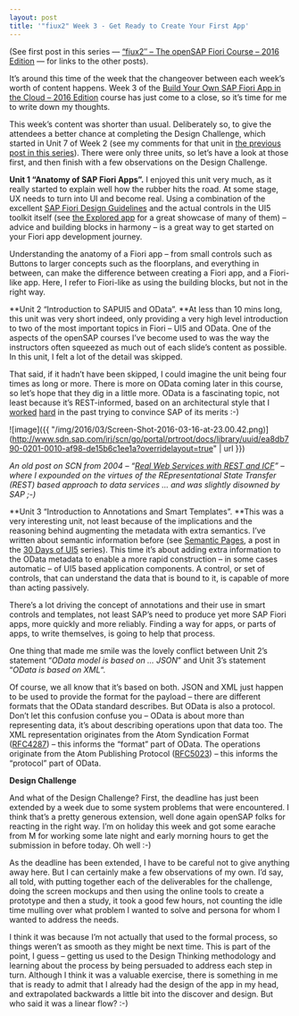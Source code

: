 ```yaml
---
layout: post
title: '"fiux2" Week 3 - Get Ready to Create Your First App'
---
```



(See first post in this series — [“fiux2″ – The openSAP Fiori Course – 2016 Edition](/2016/03/04/fiux2-the-opensap-fiori-course-2016-edition/) — for links to the other posts).

It’s around this time of the week that the changeover between each week’s worth of content happens. Week 3 of the [Build Your Own SAP Fiori App in the Cloud – 2016 Edition](http://open.sap.com/courses/fiux2) course has just come to a close, so it’s time for me to write down my thoughts.

This week’s content was shorter than usual. Deliberately so, to give the attendees a better chance at completing the Design Challenge, which started in Unit 7 of Week 2 (see my comments for that unit in [the previous post in this series](/2016/03/08/fiux2-week-2-design-your-first-sap-fiori-app/)). There were only three units, so let’s have a look at those first, and then finish with a few observations on the Design Challenge.

**Unit 1 “Anatomy of SAP Fiori Apps”.** I enjoyed this unit very much, as it really started to explain well how the rubber hits the road. At some stage, UX needs to turn into UI and become real. Using a combination of the excellent [SAP Fiori Design Guidelines](https://experience.sap.com/fiori-design/) and the actual controls in the UI5 toolkit itself (see [the Explored app](https://sapui5.hana.ondemand.com/explored.html) for a great showcase of many of them) – advice and building blocks in harmony – is a great way to get started on your Fiori app development journey.

Understanding the anatomy of a Fiori app – from small controls such as Buttons to larger concepts such as the floorplans, and everything in between, can make the difference between creating a Fiori app, and a Fiori-like app. Here, I refer to Fiori-like as using the building blocks, but not in the right way.

**Unit 2 “Introduction to SAPUI5 and OData”. **At less than 10 mins long, this unit was very short indeed, only providing a very high level introduction to two of the most important topics in Fiori – UI5 and OData. One of the aspects of the openSAP courses I’ve become used to was the way the instructors often squeezed as much out of each slide’s content as possible. In this unit, I felt a lot of the detail was skipped.

That said, if it hadn’t have been skipped, I could imagine the unit being four times as long or more. There is more on OData coming later in this course, so let’s hope that they dig in a little more. OData is a fascinating topic, not least because it’s REST-informed, based on an architectural style that I [worked](http://www.sdn.sap.com/irj/scn/go/portal/prtroot/docs/library/uuid/ea8db790-0201-0010-af98-de15b6c1ee1a?overridelayout=true) [hard](https://scn.sap.com/people/dj.adams/blog/2004/06/24/forget-soap--build-real-web-services-with-the-icf) in the past trying to convince SAP of its merits :-)

![image]({{ "/img/2016/03/Screen-Shot-2016-03-16-at-23.00.42.png)](http://www.sdn.sap.com/irj/scn/go/portal/prtroot/docs/library/uuid/ea8db790-0201-0010-af98-de15b6c1ee1a?overridelayout=true" | url }})

*An old post on SCN from 2004 – “[Real Web Services with REST and ICF](http://www.sdn.sap.com/irj/scn/go/portal/prtroot/docs/library/uuid/ea8db790-0201-0010-af98-de15b6c1ee1a?overridelayout=true)” – where I expounded on the virtues of the REpresentational State Transfer (REST) based approach to data services … and was slightly disowned by SAP ;-)*

**Unit 3 “Introduction to Annotations and Smart Templates”. **This was a very interesting unit, not least because of the implications and the reasoning behind augmenting the metadata with extra semantics. I’ve written about semantic information before (see [Semantic Pages](/2015/07/06/semantic-pages/), a post in the [30 Days of UI5](/2015/07/04/30-days-of-ui5/) series). This time it’s about adding extra information to the OData metadata to enable a more rapid construction – in some cases automatic – of UI5 based application components. A control, or set of controls, that can understand the data that is bound to it, is capable of more than acting passively.

There’s a lot driving the concept of annotations and their use in smart controls and templates, not least SAP’s need to produce yet more SAP Fiori apps, more quickly and more reliably. Finding a way for apps, or parts of apps, to write themselves, is going to help that process.

One thing that made me smile was the lovely conflict between Unit 2’s statement “*OData model is based on … JSON*” and Unit 3’s statement “*OData is based on XML*“.

Of course, we all know that it’s based on both. JSON and XML just happen to be used to provide the format for the payload – there are different formats that the OData standard describes. But OData is also a protocol. Don’t let this confusion confuse you – OData is about more than representing data, it’s about describing operations upon that data too. The XML representation originates from the Atom Syndication Format ([RFC4287](http://www.rfc-base.org/rfc-4287.html)) – this informs the “format” part of OData. The operations originate from the Atom Publishing Protocol ([RFC5023](http://www.rfc-base.org/rfc-5023.html)) – this informs the “protocol” part of OData.

**Design Challenge**

And what of the Design Challenge? First, the deadline has just been extended by a week due to some system problems that were encountered. I think that’s a pretty generous extension, well done again openSAP folks for reacting in the right way. I’m on holiday this week and got some earache from M for working some late night and early morning hours to get the submission in before today. Oh well :-)

As the deadline has been extended, I have to be careful not to give anything away here. But I can certainly make a few observations of my own. I’d say, all told, with putting together each of the deliverables for the challenge, doing the screen mockups and then using the online tools to create a prototype and then a study, it took a good few hours, not counting the idle time mulling over what problem I wanted to solve and persona for whom I wanted to address the needs.

I think it was because I’m not actually that used to the formal process, so things weren’t as smooth as they might be next time. This is part of the point, I guess – getting us used to the Design Thinking methodology and learning about the process by being persuaded to address each step in turn. Although I think it was a valuable exercise, there is something in me that is ready to admit that I already had the design of the app in my head, and extrapolated backwards a little bit into the discover and design. But who said it was a linear flow? :-)

 


